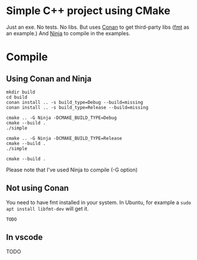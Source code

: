 # Simple C++ project using CMake

Just an exe. No tests. No libs.
But uses [Conan](https://conan.io/) to get third-party libs ([fmt](https://github.com/fmtlib/fmt) as an example.)
And [Ninja](https://ninja-build.org/) to compile in the examples.

# Compile

## Using Conan and Ninja

```
mkdir build
cd build
conan install .. -s build_type=Debug --build=missing
conan install .. -s build_type=Release --build=missing

cmake .. -G Ninja -DCMAKE_BUILD_TYPE=Debug
cmake --build .
./simple

cmake .. -G Ninja -DCMAKE_BUILD_TYPE=Release
cmake --build .
./simple

cmake --build .
```
Please note that I've used Ninja to compile (-G option)


## Not using Conan
You need to have fmt installed in your system.
In Ubuntu, for example a
`sudo apt install libfmt-dev`
will get it.

```
TODO
```

## In vscode
TODO
